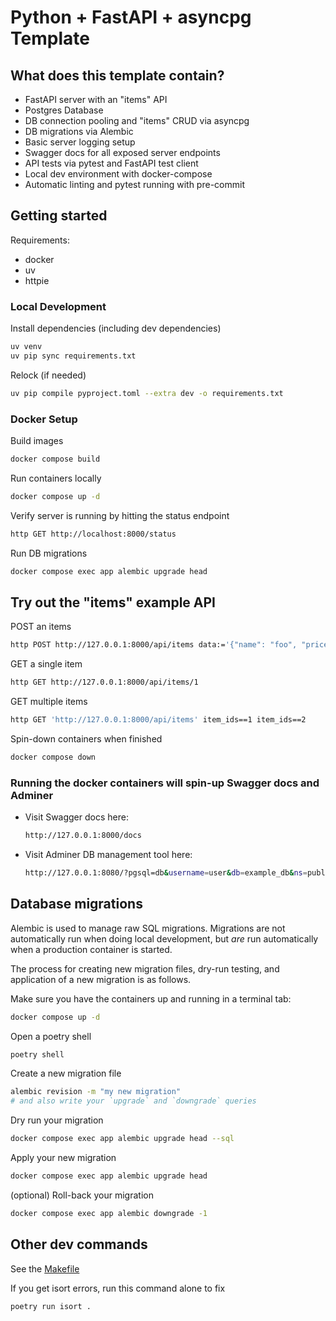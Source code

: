 # Python + FastAPI + asyncpg Template

## What does this template contain?
- FastAPI server with an "items" API
- Postgres Database
- DB connection pooling and "items" CRUD via asyncpg
- DB migrations via Alembic
- Basic server logging setup
- Swagger docs for all exposed server endpoints
- API tests via pytest and FastAPI test client
- Local dev environment with docker-compose
- Automatic linting and pytest running with pre-commit

## Getting started

Requirements:
- docker
- uv
- httpie

### Local Development

Install dependencies (including dev dependencies)
```bash
uv venv
uv pip sync requirements.txt
```

Relock (if needed)
```bash
uv pip compile pyproject.toml --extra dev -o requirements.txt
```

### Docker Setup

Build images
```sh
docker compose build
```

Run containers locally
```sh
docker compose up -d
```

Verify server is running by hitting the status endpoint
```sh
http GET http://localhost:8000/status
```

Run DB migrations
```sh
docker compose exec app alembic upgrade head
```

## Try out the "items" example API

POST an items
```sh
http POST http://127.0.0.1:8000/api/items data:='{"name": "foo", "price": 3.14}'
```

GET a single item
```sh
http GET http://127.0.0.1:8000/api/items/1
```

GET multiple items
```sh
http GET 'http://127.0.0.1:8000/api/items' item_ids==1 item_ids==2
```

Spin-down containers when finished
```sh
docker compose down
```

### Running the docker containers will spin-up Swagger docs and Adminer

- Visit Swagger docs here:

    ```sh
    http://127.0.0.1:8000/docs
    ```

- Visit Adminer DB management tool here:

    ```sh
    http://127.0.0.1:8080/?pgsql=db&username=user&db=example_db&ns=public
    ```

## Database migrations

Alembic is used to manage raw SQL migrations. Migrations are not automatically
run when doing local development, but _are_ run automatically when a production
container is started.

The process for creating new migration files, dry-run testing, and application
of a new migration is as follows.

Make sure you have the containers up and running in a terminal tab:
```sh
docker compose up -d
```

Open a poetry shell
```sh
poetry shell
```

Create a new migration file
```sh
alembic revision -m "my new migration"
# and also write your `upgrade` and `downgrade` queries
```

Dry run your migration
```sh
docker compose exec app alembic upgrade head --sql
```

Apply your new migration
```sh
docker compose exec app alembic upgrade head
```

(optional) Roll-back your migration
```sh
docker compose exec app alembic downgrade -1
```

## Other dev commands

See the [Makefile](./Makefile)

If you get isort errors, run this command alone to fix
```sh
poetry run isort .
```
